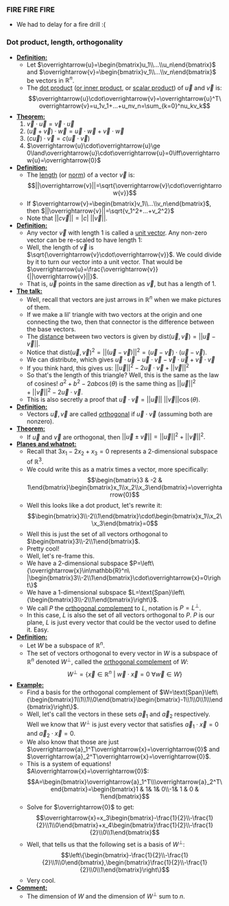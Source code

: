 ### FIRE FIRE FIRE
- We had to delay for a fire drill :(

### Dot product, length, orthogonality
- **<u>Definition:</u>**
	- Let $\overrightarrow{u}=\begin{bmatrix}u_1\\...\\u_n\end{bmatrix}$ and $\overrightarrow{v}=\begin{bmatrix}v_1\\...\\v_n\end{bmatrix}$ be vectors in $\mathbb{R}^n$.
	- The <u>dot product</u> (<u>or inner product</u>, or <u>scalar product</u>) of $\overrightarrow{u}$ and $\overrightarrow{v}$ is: $$\overrightarrow{u}\cdot\overrightarrow{v}=\overrightarrow{u}^T\overrightarrow{v}=u_1v_1+...+u_nv_n=\sum_{k=0}^nu_kv_k$$
- **<u>Theorem:</u>**
	1. $\overrightarrow{v}\cdot\overrightarrow{u}=\overrightarrow{v}\cdot\overrightarrow{u}$
	2. $(\overrightarrow{u}+\overrightarrow{v})\cdot\overrightarrow{w}=\overrightarrow{u}\cdot\overrightarrow{w}+\overrightarrow{v}\cdot\overrightarrow{w}$
	3. $(c\overrightarrow{u})\cdot\overrightarrow{v}=c(\overrightarrow{u}\cdot\overrightarrow{v})$
	4. $\overrightarrow{u}\cdot\overrightarrow{u}\ge 0\land\overrightarrow{u}\cdot\overrightarrow{u}=0\iff\overrightarrow{u}=\overrightarrow{0}$
- **<u>Definition:</u>**
	- The <u>length</u> (or <u>norm</u>) of a vector $\overrightarrow{v}$ is: $$||\overrightarrow{v}||=\sqrt{\overrightarrow{v}\cdot\overrightarrow{v}}$$
	- If $\overrightarrow{v}=\begin{bmatrix}v_1\\...\\v_n\end{bmatrix}$, then $||\overrightarrow{v}||=\sqrt{v_1^2+...+v_2^2}$
	- Note that $||c\overrightarrow{v}||=|c|\ ||\overrightarrow{v}||$.
- **<u>Definition:</u>**
	- Any vector $\overrightarrow{v}$ with length 1 is called a <u>unit vector</u>. Any non-zero vector can be re-scaled to have length 1:
	- Well, the length of $\overrightarrow{v}$ is $\sqrt{\overrightarrow{v}\cdot\overrightarrow{v}}$. We could divide by it to turn our vector into a unit vector. That would be $\overrightarrow{u}=\frac{\overrightarrow{v}}{||\overrightarrow{v}||}$.
	- That is, $\overrightarrow{u}$ points in the same direction as $\overrightarrow{v}$, but has a length of 1.
- **<u>The talk:</u>**
	- Well, recall that vectors are just arrows in $\mathbb{R}^n$ when we make pictures of them.
	- If we make a lil' triangle with two vectors at the origin and one connecting the two, then that connector is the difference between the base vectors.
	- The <u>distance</u> between two vectors is given by $\text{dist}(\overrightarrow{u},\overrightarrow{v})=||\overrightarrow{u}-\overrightarrow{v}||$.
	- Notice that $\text{dist}(\overrightarrow{u},\overrightarrow{v})^2=||(\overrightarrow{u}-\overrightarrow{v})||^2=(\overrightarrow{u}-\overrightarrow{v})\cdot (\overrightarrow{u}-\overrightarrow{v})$.
	- We can distribute, which gives $\overrightarrow{u}\cdot\overrightarrow{u}-\overrightarrow{u}\cdot\overrightarrow{v}-\overrightarrow{v}\cdot\overrightarrow{u}+\overrightarrow{v}\cdot\overrightarrow{v}$
	- If you think hard, this gives us: $||\overrightarrow{u}||^2-2\overrightarrow{u}\cdot\overrightarrow{v}+||\overrightarrow{v}||^2$
	- So that's the length of this triangle? Well, this is the same as the law of cosines! $a^2+b^2-2ab\cos(\theta)$ is the same thing as $||\overrightarrow{u}||^2+||\overrightarrow{v}||^2-2\overrightarrow{u}\cdot\overrightarrow{v}$. 
	- This is also secretly a proof that $\overrightarrow{u}\cdot\overrightarrow{v}=||\overrightarrow{u}||\ ||\overrightarrow{v}||\cos(\theta)$.
- **<u>Definition:</u>**
	- Vectors $\overrightarrow{u},\overrightarrow{v}$ are called <u>orthogonal</u> if $\overrightarrow{u}\cdot\overrightarrow{v}$ (assuming both are nonzero).
- **<u>Theorem:</u>**
	- If $\overrightarrow{u}$ and $\overrightarrow{v}$ are orthogonal, then $||\overrightarrow{u}\pm\overrightarrow{v}||=||\overrightarrow{u}||^2+||\overrightarrow{v}||^2.$
- **<u>Planes and whatnot:</u>**
	- Recall that $3x_1-2x_2+x_3=0$ represents a 2-dimensional subspace of $\mathbb{R}^3$. 
	- We could write this as a matrix times a vector, more specifically: $$\begin{bmatrix}3 & -2 & 1\end{bmatrix}\begin{bmatrix}x_1\\x_2\\x_3\end{bmatrix}=\overrightarrow{0}$$
	- Well this looks like a dot product, let's rewrite it: $$\begin{bmatrix}3\\-2\\1\end{bmatrix}\cdot\begin{bmatrix}x_1\\x_2\\x_3\end{bmatrix}=0$$
	- Well this is just the set of all vectors orthogonal to $\begin{bmatrix}3\\-2\\1\end{bmatrix}$.
	- Pretty cool!
	- Well, let's re-frame this.
	- We have a 2-dimensional subspace $P=\left\{\overrightarrow{x}\in\mathbb{R}^n\ |\begin{bmatrix}3\\-2\\1\end{bmatrix}\cdot\overrightarrow{x}=0\right\}$
	- We have a 1-dimensional subspace $L=\text{Span}\left\{\begin{bmatrix}3\\-2\\1\end{bmatrix}\right\}$.
	- We call $P$ the <u>orthogonal complement</u> to $L$, notation is $P=L^\perp$.
	- In this case, $L$ is also the set of all vectors orthogonal to $P$. $P$ is our plane, $L$ is just every vector that could be the vector used to define it. Easy.
- **<u>Definition:</u>**
	- Let $W$ be a subspace of $\mathbb{R}^n$.
	- The set of vectors orthogonal to every vector in $W$ is a subspace of $\mathbb{R}^n$ denoted $W^\perp$, called the <u>orthogonal complement</u> of $W$: $$W^\perp=\left\{\overrightarrow{x}\in\mathbb{R}^n\ |\ \overrightarrow{w}\cdot\overrightarrow{x}=0\ \forall\overrightarrow{w}\in W\right\}$$
- **<u>Example:</u>**
	- Find a basis for the orthogonal complement of $W=\text{Span}\left\{\begin{bmatrix}1\\1\\1\\0\end{bmatrix}\begin{bmatrix}-1\\1\\0\\1\\\end{bmatrix}\right\}$.
	- Well, let's call the vectors in these sets $\overrightarrow{a}_1$ and $\overrightarrow{a}_2$ respectively. Well we know that $W^\perp$ is just every vector that satisfies $\overrightarrow{a}_1\cdot\overrightarrow{x}=0$ and $\overrightarrow{a}_2\cdot\overrightarrow{x}=0$.
	- We also know that those are just $\overrightarrow{a}_1^T\overrightarrow{x}=\overrightarrow{0}$  and $\overrightarrow{a}_2^T\overrightarrow{x}=\overrightarrow{0}$.
	- This is a system of equations! $A\overrightarrow{x}=\overrightarrow{0}$: $$A=\begin{bmatrix}\overrightarrow{a}_1^T\\\overrightarrow{a}_2^T\end{bmatrix}=\begin{bmatrix}1 & 1& 1& 0\\-1& 1 & 0 & 1\end{bmatrix}$$
	- Solve for $\overrightarrow{0}$ to get: $$\overrightarrow{x}=x_3\begin{bmatrix}-\frac{1}{2}\\-\frac{1}{2}\\1\\0\end{bmatrix}+x_4\begin{bmatrix}\frac{1}{2}\\-\frac{1}{2}\\0\\1\end{bmatrix}$$
	- Well, that tells us that the following set is a basis of $W^\perp$: $$\left\{\begin{bmatrix}-\frac{1}{2}\\-\frac{1}{2}\\1\\0\end{bmatrix},\begin{bmatrix}\frac{1}{2}\\-\frac{1}{2}\\0\\1\end{bmatrix}\right\}$$
	- Very cool.
- **<u>Comment:</u>**
	- The dimension of $W$ and the dimension of $W^\perp$ sum to $n$.